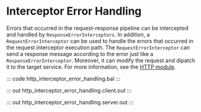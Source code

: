 # Interceptor Error Handling

Errors that occurred in the request-response pipeline can be intercepted and handled
by `ResponseErrorInterceptors`. In addition, a `RequestErrorInterceptor` 
can be used to handle the errors that occurred in the request interceptor execution
path. The `RequestErrorInterceptor` can send a response message according to the 
error just like a `ResponseErrorInterceptor`. Moreover, it can modify the 
request and dipatch it to the target service.
  For more information, see the [HTTP module](https://docs.central.ballerina.io/ballerina/http/latest/).

::: code http_interceptor_error_handling.bal :::

::: out http_interceptor_error_handling.client.out :::

::: out http_interceptor_error_handling.server.out :::
